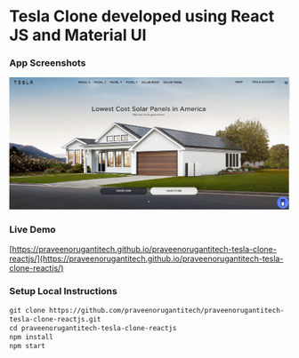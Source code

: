 # Tesla Clone developed using React JS and Material UI

### App Screenshots

![screenshot of the app](https://raw.githubusercontent.com/praveenorugantitech/praveenorugantitech-tesla-clone-reactjs/master/src/images/screenshot.PNG)


### Live Demo

[https://praveenorugantitech.github.io/praveenorugantitech-tesla-clone-reactjs/](https://praveenorugantitech.github.io/praveenorugantitech-tesla-clone-reactjs/)


### Setup Local Instructions

```
git clone https://github.com/praveenorugantitech/praveenorugantitech-tesla-clone-reactjs.git
cd praveenorugantitech-tesla-clone-reactjs
npm install
npm start

```
